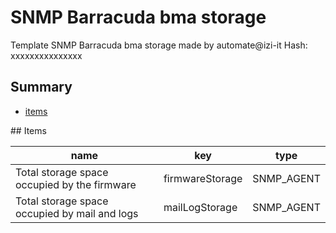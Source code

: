 # SNMP Barracuda bma storage
Template SNMP Barracuda bma storage made by automate@izi-it
Hash: xxxxxxxxxxxxxxx
## Summary
* [items](#items)

<a name="items" />
## Items

| name | key | type |
| ------------- |------------- |------------- |
| Total storage space occupied by the firmware | firmwareStorage | SNMP_AGENT |
| Total storage space occupied by mail and logs | mailLogStorage | SNMP_AGENT |
